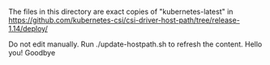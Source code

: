 The files in this directory are exact copies of "kubernetes-latest" in
https://github.com/kubernetes-csi/csi-driver-host-path/tree/release-1.14/deploy/

Do not edit manually. Run ./update-hostpath.sh to refresh the content.
Hello you!
Goodbye
